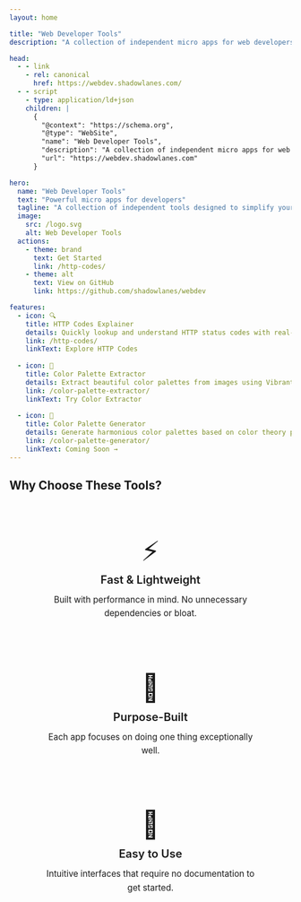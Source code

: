 ```yaml
---
layout: home

title: "Web Developer Tools"
description: "A collection of independent micro apps for web developers"

head:
  - - link
    - rel: canonical
      href: https://webdev.shadowlanes.com/
  - - script
    - type: application/ld+json
    children: |
      {
        "@context": "https://schema.org",
        "@type": "WebSite",
        "name": "Web Developer Tools",
        "description": "A collection of independent micro apps for web developers",
        "url": "https://webdev.shadowlanes.com"
      }

hero:
  name: "Web Developer Tools"
  text: "Powerful micro apps for developers"
  tagline: "A collection of independent tools designed to simplify your web development workflow"
  image:
    src: /logo.svg
    alt: Web Developer Tools
  actions:
    - theme: brand
      text: Get Started
      link: /http-codes/
    - theme: alt
      text: View on GitHub
      link: https://github.com/shadowlanes/webdev

features:
  - icon: 🔍
    title: HTTP Codes Explainer
    details: Quickly lookup and understand HTTP status codes with real-time search and detailed explanations for all standard codes.
    link: /http-codes/
    linkText: Explore HTTP Codes
  
  - icon: 🎨
    title: Color Palette Extractor
    details: Extract beautiful color palettes from images using Vibrant.js. Upload, extract, and export colors with ease.
    link: /color-palette-extractor/
    linkText: Try Color Extractor
  
  - icon: 🌈
    title: Color Palette Generator
    details: Generate harmonious color palettes based on color theory principles. Perfect for design projects.
    link: /color-palette-generator/
    linkText: Coming Soon →
---
```


## Why Choose These Tools?

<div class="vp-features-wrapper">
  <div class="vp-feature">
    <div class="vp-feature-icon">⚡</div>
    <h3 class="vp-feature-title">Fast & Lightweight</h3>
    <p class="vp-feature-details">Built with performance in mind. No unnecessary dependencies or bloat.</p>
  </div>
  
  <div class="vp-feature">
    <div class="vp-feature-icon">🎯</div>
    <h3 class="vp-feature-title">Purpose-Built</h3>
    <p class="vp-feature-details">Each app focuses on doing one thing exceptionally well.</p>
  </div>
  
  <div class="vp-feature">
    <div class="vp-feature-icon">🚀</div>
    <h3 class="vp-feature-title">Easy to Use</h3>
    <p class="vp-feature-details">Intuitive interfaces that require no documentation to get started.</p>
  </div>
</div>

<style scoped>
.vp-features-wrapper {
  display: grid;
  grid-template-columns: repeat(auto-fit, minmax(280px, 1fr));
  gap: 2rem;
  margin: 3rem auto;
  max-width: 1200px;
  padding: 0 1.5rem;
}

.vp-feature {
  background: var(--vp-c-bg-soft);
  border: 1px solid var(--vp-c-divider);
  border-radius: 12px;
  padding: 2rem;
  transition: all 0.3s ease;
  text-align: center;
}

.vp-feature:hover {
  border-color: var(--vp-c-brand-1);
}

.vp-feature-icon {
  font-size: 3rem;
  margin-bottom: 1rem;
  line-height: 1;
}

.vp-feature-title {
  font-size: 1.25rem;
  font-weight: 600;
  color: var(--vp-c-text-1);
  margin: 0 0 0.75rem 0;
}

.vp-feature-details {
  font-size: 0.95rem;
  line-height: 1.6;
  color: var(--vp-c-text-2);
  margin: 0;
}

@media (max-width: 768px) {
  .vp-features-wrapper {
    grid-template-columns: 1fr;
    gap: 1.5rem;
  }
}
</style>


